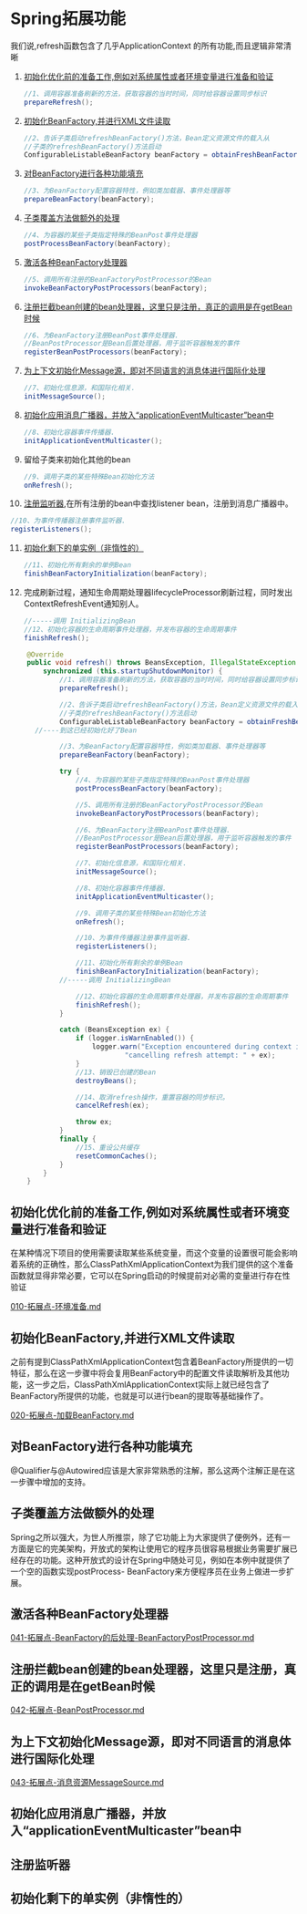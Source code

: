 # Spring拓展功能

我们说,refresh函数包含了几乎ApplicationContext 的所有功能,而且逻辑非常清晰

1. [初始化优化前的准备工作,例如对系统属性或者环境变量进行准备和验证](#初始化优化前的准备工作,例如对系统属性或者环境变量进行准备和验证)

   ```java
   //1、调用容器准备刷新的方法，获取容器的当时时间，同时给容器设置同步标识
   prepareRefresh();
   ```

2. [初始化BeanFactory,并进行XML文件读取](#初始化BeanFactory,并进行XML文件读取)

   ```java
   //2、告诉子类启动refreshBeanFactory()方法，Bean定义资源文件的载入从
   //子类的refreshBeanFactory()方法启动
   ConfigurableListableBeanFactory beanFactory = obtainFreshBeanFactory();
   ```

3. [对BeanFactory进行各种功能填充](#对BeanFactory进行各种功能填充)

   ```java
   //3、为BeanFactory配置容器特性，例如类加载器、事件处理器等
   prepareBeanFactory(beanFactory);
   ```

4. [子类覆盖方法做额外的处理](#子类覆盖方法做额外的处理)

   ```java
   //4、为容器的某些子类指定特殊的BeanPost事件处理器
   postProcessBeanFactory(beanFactory);
   ```

5. [激活各种BeanFactory处理器](#激活各种BeanFactory处理器)

   ```java
   //5、调用所有注册的BeanFactoryPostProcessor的Bean
   invokeBeanFactoryPostProcessors(beanFactory);
   ```

6. [注册拦截bean创建的bean处理器，这里只是注册，真正的调用是在getBean时候](#注册拦截bean创建的bean处理器，这里只是注册，真正的调用是在getBean时候)

   ```java
   //6、为BeanFactory注册BeanPost事件处理器.
   //BeanPostProcessor是Bean后置处理器，用于监听容器触发的事件
   registerBeanPostProcessors(beanFactory);
   ```

7. [为上下文初始化Message源，即对不同语言的消息体进行国际化处理](#为上下文初始化Message源，即对不同语言的消息体进行国际化处理)

   ```java
   //7、初始化信息源，和国际化相关.
   initMessageSource();
   ```

8. [初始化应用消息广播器，并放入“applicationEventMulticaster”bean中](#初始化应用消息广播器，并放入"applicationEventMulticaster"bean中)

   ```java
   //8、初始化容器事件传播器.
   initApplicationEventMulticaster();
   ```

9. 留给子类来初始化其他的bean

   ```java
   //9、调用子类的某些特殊Bean初始化方法
   onRefresh();
   ```

10. [注册监听器](#注册监听器),在所有注册的bean中查找listener bean，注册到消息广播器中。

   ```java
   //10、为事件传播器注册事件监听器.
   registerListeners();
   ```

11. [初始化剩下的单实例（非惰性的）](#初始化剩下的单实例（非惰性的）)

    ```java
    //11、初始化所有剩余的单例Bean
    finishBeanFactoryInitialization(beanFactory);
    ```

12. 完成刷新过程，通知生命周期处理器lifecycleProcessor刷新过程，同时发出ContextRefreshEvent通知别人。

    ```java
    //-----调用 InitializingBean
    //12、初始化容器的生命周期事件处理器，并发布容器的生命周期事件
    finishRefresh();
    ```

    

```java
	@Override
	public void refresh() throws BeansException, IllegalStateException {
		synchronized (this.startupShutdownMonitor) {
			//1、调用容器准备刷新的方法，获取容器的当时时间，同时给容器设置同步标识
			prepareRefresh();

			//2、告诉子类启动refreshBeanFactory()方法，Bean定义资源文件的载入从
			//子类的refreshBeanFactory()方法启动
			ConfigurableListableBeanFactory beanFactory = obtainFreshBeanFactory();
      //----到这已经初始化好了Bean

			//3、为BeanFactory配置容器特性，例如类加载器、事件处理器等
			prepareBeanFactory(beanFactory);

			try {
				//4、为容器的某些子类指定特殊的BeanPost事件处理器
				postProcessBeanFactory(beanFactory);

				//5、调用所有注册的BeanFactoryPostProcessor的Bean
				invokeBeanFactoryPostProcessors(beanFactory);

				//6、为BeanFactory注册BeanPost事件处理器.
				//BeanPostProcessor是Bean后置处理器，用于监听容器触发的事件
				registerBeanPostProcessors(beanFactory);

				//7、初始化信息源，和国际化相关.
				initMessageSource();

				//8、初始化容器事件传播器.
				initApplicationEventMulticaster();

				//9、调用子类的某些特殊Bean初始化方法
				onRefresh();

				//10、为事件传播器注册事件监听器.
				registerListeners();

				//11、初始化所有剩余的单例Bean
				finishBeanFactoryInitialization(beanFactory);
        	//-----调用 InitializingBean

				//12、初始化容器的生命周期事件处理器，并发布容器的生命周期事件
				finishRefresh();
			}

			catch (BeansException ex) {
				if (logger.isWarnEnabled()) {
					logger.warn("Exception encountered during context initialization - " +
							"cancelling refresh attempt: " + ex);
				}
				//13、销毁已创建的Bean
				destroyBeans();

				//14、取消refresh操作，重置容器的同步标识。
				cancelRefresh(ex);

				throw ex;
			}
			finally {
				//15、重设公共缓存
				resetCommonCaches();
			}
		}
	}
```

## 初始化优化前的准备工作,例如对系统属性或者环境变量进行准备和验证

在某种情况下项目的使用需要读取某些系统变量，而这个变量的设置很可能会影响着系统的正确性，那么ClassPathXmlApplicationContext为我们提供的这个准备函数就显得非常必要，它可以在Spring启动的时候提前对必需的变量进行存在性验证

 [010-拓展点-环境准备.md](010-拓展点-环境准备.md) 

## 初始化BeanFactory,并进行XML文件读取

之前有提到ClassPathXmlApplicationContext包含着BeanFactory所提供的一切特征，那么在这一步骤中将会复用BeanFactory中的配置文件读取解析及其他功能，这一步之后，ClassPathXmlApplicationContext实际上就已经包含了BeanFactory所提供的功能，也就是可以进行bean的提取等基础操作了。

 [020-拓展点-加载BeanFactory.md](020-拓展点-加载BeanFactory.md) 

## 对BeanFactory进行各种功能填充

@Qualifier与@Autowired应该是大家非常熟悉的注解，那么这两个注解正是在这一步骤中增加的支持。

## 子类覆盖方法做额外的处理

Spring之所以强大，为世人所推崇，除了它功能上为大家提供了便例外，还有一方面是它的完美架构，开放式的架构让使用它的程序员很容易根据业务需要扩展已经存在的功能。这种开放式的设计在Spring中随处可见，例如在本例中就提供了一个空的函数实现postProcess- BeanFactory来方便程序员在业务上做进一步扩展。

## 激活各种BeanFactory处理器

 [041-拓展点-BeanFactory的后处理-BeanFactoryPostProcessor.md](041-拓展点-BeanFactory的后处理-BeanFactoryPostProcessor.md) 

## 注册拦截bean创建的bean处理器，这里只是注册，真正的调用是在getBean时候

 [042-拓展点-BeanPostProcessor.md](042-拓展点-BeanPostProcessor.md) 

## 为上下文初始化Message源，即对不同语言的消息体进行国际化处理

 [043-拓展点-消息资源MessageSource.md](043-拓展点-消息资源MessageSource.md) 

## 初始化应用消息广播器，并放入“applicationEventMulticaster”bean中

## 注册监听器



## 初始化剩下的单实例（非惰性的）